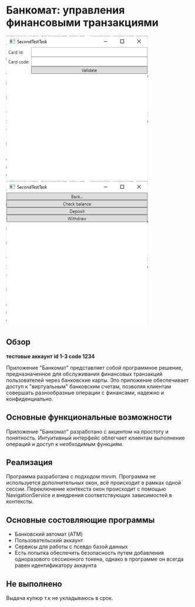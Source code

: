 ﻿# Банкомат: управления финансовыми транзакциями

![](../img/stt_1.png)
![](../img/stt_2.png)

## Обзор

**тестовые аккаунт id 1-3 code 1234**

Приложение "Банкомат" представляет собой программное решение, предназначенное для обслуживания
финансовых транзакций пользователей через банковские карты. Это приложение обеспечивает доступ к
"виртуальным" банковским счетам, позволяя клиентам совершать разнообразные операции с финансами, надежно и
конфиденциально.

## Основные функциональные возможности

Приложение "Банкомат" разработано с акцентом на простоту и понятность. Интуитивный интерфейс облегчает клиентам
выполнение операций и доступ к необходимым функциям.

## Реализация

Программа разработана с подходом mvvm. Программа не используется дополнительных окон, всё происходит в рамках одной
сессии. Переключение контекста окон происходит с помощью NavigationService и внедрения соответствующих зависимостей в
контексты.

## Основные состовляющие программы

* Банковский автомат (ATM)
* Пользовательский аккаунт
* Сервисы для работы с псевдо базой данных
* Есть попытка обеспечить безопасность путем добавления одноразового сессионного токена, однако в программе он
  всегда равен идентификатору аккаунта 

## Не выполнено
Выдача купюр т.к не укладываюсь в срок.
